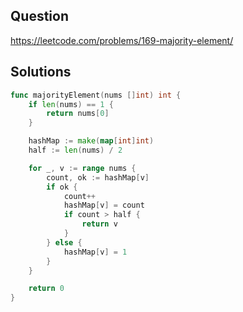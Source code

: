 ## Question

https://leetcode.com/problems/169-majority-element/

## Solutions

```go
func majorityElement(nums []int) int {
	if len(nums) == 1 {
		return nums[0]
	}

	hashMap := make(map[int]int)
	half := len(nums) / 2

	for _, v := range nums {
		count, ok := hashMap[v]
		if ok {
			count++
			hashMap[v] = count
			if count > half {
				return v
			}
		} else {
			hashMap[v] = 1
		}
	}

	return 0
}
```
